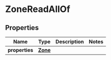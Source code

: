 # ZoneReadAllOf

## Properties
| Name | Type | Description | Notes |
| ------------ | ------------- | ------------- | ------------- |
| **properties** | [**Zone**](Zone.md) |  |  |


